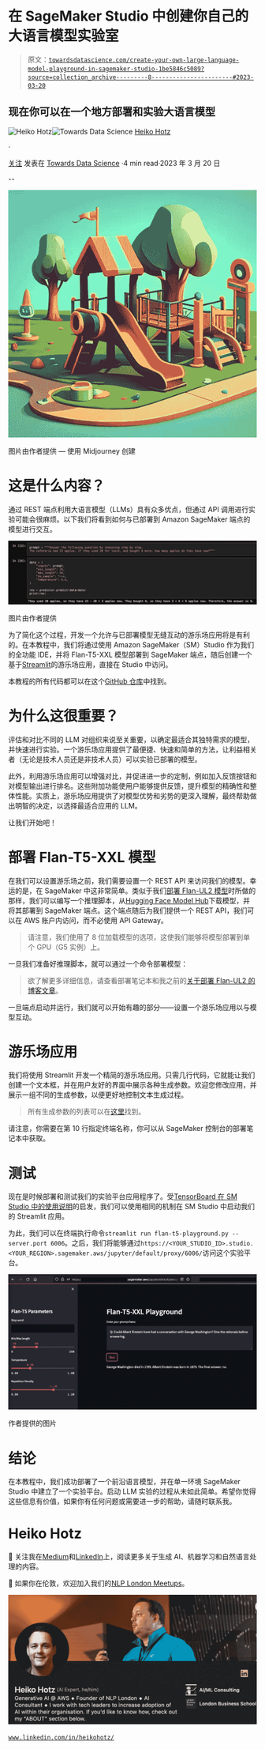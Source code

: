 # 在 SageMaker Studio 中创建你自己的大语言模型实验室

> 原文：[`towardsdatascience.com/create-your-own-large-language-model-playground-in-sagemaker-studio-1be5846c5089?source=collection_archive---------8-----------------------#2023-03-20`](https://towardsdatascience.com/create-your-own-large-language-model-playground-in-sagemaker-studio-1be5846c5089?source=collection_archive---------8-----------------------#2023-03-20)

## 现在你可以在一个地方部署和实验大语言模型

[](https://heiko-hotz.medium.com/?source=post_page-----1be5846c5089--------------------------------)![Heiko Hotz](https://heiko-hotz.medium.com/?source=post_page-----1be5846c5089--------------------------------)[](https://towardsdatascience.com/?source=post_page-----1be5846c5089--------------------------------)![Towards Data Science](https://towardsdatascience.com/?source=post_page-----1be5846c5089--------------------------------) [Heiko Hotz](https://heiko-hotz.medium.com/?source=post_page-----1be5846c5089--------------------------------)

·

[关注](https://medium.com/m/signin?actionUrl=https%3A%2F%2Fmedium.com%2F_%2Fsubscribe%2Fuser%2F993c21f1b30f&operation=register&redirect=https%3A%2F%2Ftowardsdatascience.com%2Fcreate-your-own-large-language-model-playground-in-sagemaker-studio-1be5846c5089&user=Heiko+Hotz&userId=993c21f1b30f&source=post_page-993c21f1b30f----1be5846c5089---------------------post_header-----------) 发表在 [Towards Data Science](https://towardsdatascience.com/?source=post_page-----1be5846c5089--------------------------------) ·4 min read·2023 年 3 月 20 日[](https://medium.com/m/signin?actionUrl=https%3A%2F%2Fmedium.com%2F_%2Fvote%2Ftowards-data-science%2F1be5846c5089&operation=register&redirect=https%3A%2F%2Ftowardsdatascience.com%2Fcreate-your-own-large-language-model-playground-in-sagemaker-studio-1be5846c5089&user=Heiko+Hotz&userId=993c21f1b30f&source=-----1be5846c5089---------------------clap_footer-----------)

--

[](https://medium.com/m/signin?actionUrl=https%3A%2F%2Fmedium.com%2F_%2Fbookmark%2Fp%2F1be5846c5089&operation=register&redirect=https%3A%2F%2Ftowardsdatascience.com%2Fcreate-your-own-large-language-model-playground-in-sagemaker-studio-1be5846c5089&source=-----1be5846c5089---------------------bookmark_footer-----------)![](img/297ddb414e85786a29359c9b3da09c2a.png)

图片由作者提供 — 使用 Midjourney 创建

# 这是什么内容？

通过 REST 端点利用大语言模型（LLMs）具有众多优点，但通过 API 调用进行实验可能会很麻烦。以下我们将看到如何与已部署到 Amazon SageMaker 端点的模型进行交互。

![](img/45bb60e75133478567a98b8deb717a89.png)

图片由作者提供

为了简化这个过程，开发一个允许与已部署模型无缝互动的游乐场应用将是有利的。在本教程中，我们将通过使用 Amazon SageMaker（SM）Studio 作为我们的全功能 IDE，并将 Flan-T5-XXL 模型部署到 SageMaker 端点，随后创建一个基于[Streamlit](https://streamlit.io/)的游乐场应用，直接在 Studio 中访问。

本教程的所有代码都可以在这个[GitHub 仓库](https://github.com/marshmellow77/deploy-flan-t5-sagemaker)中找到。

# 为什么这很重要？

评估和对比不同的 LLM 对组织来说至关重要，以确定最适合其独特需求的模型，并快速进行实验。一个游乐场应用提供了最便捷、快速和简单的方法，让利益相关者（无论是技术人员还是非技术人员）可以实验已部署的模型。

此外，利用游乐场应用可以增强对比，并促进进一步的定制，例如加入反馈按钮和对模型输出进行排名。这些附加功能使用户能够提供反馈，提升模型的精确性和整体性能。实质上，游乐场应用提供了对模型优势和劣势的更深入理解，最终帮助做出明智的决定，以选择最适合应用的 LLM。

让我们开始吧！

# 部署 Flan-T5-XXL 模型

在我们可以设置游乐场之前，我们需要设置一个 REST API 来访问我们的模型。幸运的是，在 SageMaker 中这非常简单。类似于我们[部署 Flan-UL2 模型](https://medium.com/better-programming/deploy-flan-ul2-on-a-single-gpu-1778dac605f3)时所做的那样，我们可以编写一个推理脚本，从[Hugging Face Model Hub](https://huggingface.co/models)下载模型，并将其部署到 SageMaker 端点。这个端点随后为我们提供一个 REST API，我们可以在 AWS 账户内访问，而不必使用 API Gateway。

> 请注意，我们使用了 8 位加载模型的选项，这使我们能够将模型部署到单个 GPU（G5 实例）上。

一旦我们准备好推理脚本，就可以通过一个命令部署模型：

> 欲了解更多详细信息，请查看部署笔记本和我之前的[关于部署 Flan-UL2 的博客文章](https://medium.com/better-programming/deploy-flan-ul2-on-a-single-gpu-1778dac605f3)。

一旦端点启动并运行，我们就可以开始有趣的部分——设置一个游乐场应用以与模型互动。

# 游乐场应用

我们将使用 Streamlit 开发一个精简的游乐场应用。只需几行代码，它就能让我们创建一个文本框，并在用户友好的界面中展示各种生成参数。欢迎您修改应用，并展示一组不同的生成参数，以便更好地控制文本生成过程。

> 所有生成参数的列表可以在[这里](https://huggingface.co/docs/transformers/main/en/main_classes/text_generation#transformers.GenerationConfig)找到。

请注意，你需要在第 10 行指定终端名称，你可以从 SageMaker 控制台的部署笔记本中获取。

# 测试

现在是时候部署和测试我们的实验平台应用程序了。受[TensorBoard 在 SM Studio 中的使用说明](https://docs.aws.amazon.com/sagemaker/latest/dg/studio-tensorboard.html)的启发，我们可以使用相同的机制在 SM Studio 中启动我们的 Streamlit 应用。

为此，我们可以在终端执行命令`streamlit run flan-t5-playground.py --server.port 6006`。之后，我们将能够通过`https://<YOUR_STUDIO_ID>.studio.<YOUR_REGION>.sagemaker.aws/jupyter/default/proxy/6006/`访问这个实验平台。

![](img/045aca51c07037d80dea313f5eb8e1a8.png)

作者提供的图片

# 结论

在本教程中，我们成功部署了一个前沿语言模型，并在单一环境 SageMaker Studio 中建立了一个实验平台。启动 LLM 实验的过程从未如此简单。希望你觉得这些信息有价值，如果你有任何问题或需要进一步的帮助，请随时联系我。

# Heiko Hotz

👋 关注我在[Medium](https://heiko-hotz.medium.com/)和[LinkedIn](https://www.linkedin.com/in/heikohotz/)上，阅读更多关于生成 AI、机器学习和自然语言处理的内容。

👥 如果你在伦敦，欢迎加入我们的[NLP London Meetups](https://www.meetup.com/nlp_london/)。

![](img/e6d9bd71d244a777df727c64afaa8f1b.png)

[`www.linkedin.com/in/heikohotz/`](https://www.linkedin.com/in/heikohotz/)
